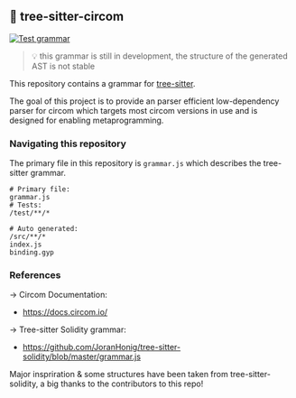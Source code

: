 ## 🌴 tree-sitter-circom
[![Test grammar](https://github.com/Decurity/tree-sitter-circom/actions/workflows/test.yaml/badge.svg)](https://github.com/Decurity/tree-sitter-circom/actions/workflows/test.yaml)
> 💡 this grammar is still in development, the structure of the generated AST is not stable

This repository contains a grammar for [tree-sitter](https://github.com/tree-sitter/tree-sitter).

The goal of this project is to provide an parser efficient low-dependency parser for circom which targets most circom versions in use and is designed for enabling metaprogramming.


### Navigating this repository
The primary file in this repository is `grammar.js` which describes the tree-sitter grammar.

```
# Primary file:
grammar.js
# Tests:
/test/**/*

# Auto generated:
/src/**/*
index.js
binding.gyp
```

### References
-> Circom Documentation: 
- https://docs.circom.io/

-> Tree-sitter Solidity grammar:
- https://github.com/JoranHonig/tree-sitter-solidity/blob/master/grammar.js

Major inspriration & some structures have been taken from tree-sitter-solidity, a big thanks to the contributors to this repo! 
